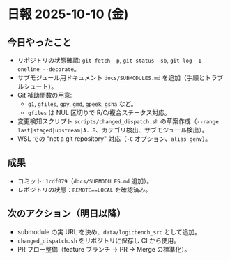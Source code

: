 # 日報 2025-10-10 (金)

## 今日やったこと
- リポジトリの状態確認: `git fetch -p`, `git status -sb`, `git log -1 --oneline --decorate`。
- サブモジュール用ドキュメント `docs/SUBMODULES.md` を追加（手順とトラブルシュート）。
- Git 補助関数の用意:
  - `g1`, `gfiles`, `gpy`, `gmd`, `gpeek`, `gsha` など。
  - `gfiles` は NUL 区切りで R/C/複合ステータス対応。
- 変更検知スクリプト `scripts/changed_dispatch.sh` の草案作成（`--range last|staged|upstream|A..B`、カテゴリ検出、サブモジュール検出）。
- WSL での "not a git repository" 対応（`-C` オプション、`alias genv`）。

## 成果
- コミット: `1cdf079`（`docs/SUBMODULES.md` 追加）。
- レポジトリの状態：`REMOTE==LOCAL` を確認済み。

## 次のアクション（明日以降）
- submodule の実 URL を決め、`data/logicbench_src` として追加。
- `changed_dispatch.sh` をリポジトリに保存し CI から使用。
- PR フロー整備（feature ブランチ → PR → Merge の標準化）。

